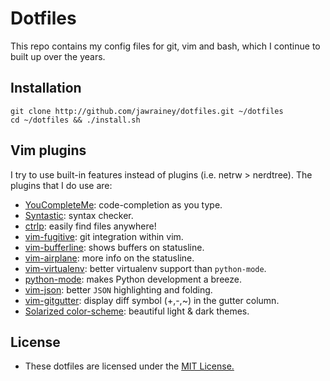 # Dotfiles

This repo contains my config files for git, vim and bash, which I continue to built up over the years.

## Installation

    git clone http://github.com/jawrainey/dotfiles.git ~/dotfiles
    cd ~/dotfiles && ./install.sh

## Vim plugins

I try to use built-in features instead of plugins (i.e. netrw > nerdtree). The plugins that I do use are:

- [YouCompleteMe](https://github.com/Valloric/YouCompleteMe/): code-completion as you type.
- [Syntastic](https://github.com/scrooloose/syntastic): syntax checker.
- [ctrlp](http://kien.github.com/ctrlp.vim/): easily find files anywhere!
- [vim-fugitive](https://github.com/tpope/vim-fugitive): git integration within vim.
- [vim-bufferline](https://github.com/bling/vim-bufferline): shows buffers on statusline.
- [vim-airplane](https://github.com/bling/vim-airline): more info on the statusline.
- [vim-virtualenv](https://github.com/jmcantrell/vim-virtualenv): better virtualenv support than `python-mode`.
- [python-mode](https://github.com/klen/python-mode): makes Python development a breeze.
- [vim-json](https://github.com/elzr/vim-json): better `JSON` highlighting and folding.
- [vim-gitgutter](https://github.com/airblade/vim-gitgutter): display diff symbol (+,-,~) in the gutter column.
- [Solarized color-scheme](https://github.com/altercation/vim-colors-solarized): beautiful light & dark themes.

## License

- These dotfiles are licensed under the [MIT License.](https://github.com/jawrainey/dotfiles/blob/master/LICENSE.txt)
